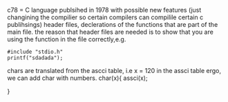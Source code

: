 c78 = C language publsihed in 1978 with possible new features (just changining the compilier so certain compilers can compilile certain c publihsings)
header files, declerations of the functions that are part of the main file.
the reason that header files are needed is to show that you are using the function in the file correctly,e.g.
```
#include "stdio.h"
printf("sdadada");

```
chars are translated from the ascci table, i.e x = 120 in the assci table ergo, we can add char with numbers.
char(x){
    assci(x);
    
}